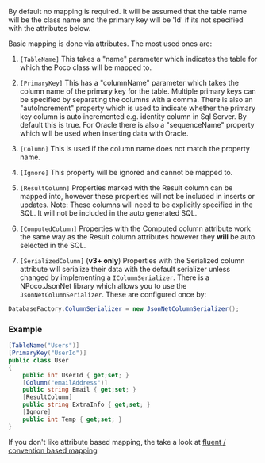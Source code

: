 By default no mapping is required. It will be assumed that the table name will be the class name and the primary key will be 'Id' if its not specified with the attributes below.

Basic mapping is done via attributes. The most used ones are:

1. ``[TableName]``
This takes a "name" parameter which indicates the table for which the Poco class will be mapped to.

2. ``[PrimaryKey]``
This has a "columnName" parameter which takes the column name of the primary key for the table. Multiple primary keys can be specified by separating the columns with a comma. There is also an "autoIncrement" property which is used to indicate whether the primary key column is auto incremented e.g. identity column in Sql Server. By default this is true. For Oracle there is also a "sequenceName" property which will be used when inserting data with Oracle.

3. ``[Column]`` 
This is used if the column name does not match the property name. 

4. ``[Ignore]``
This property will be ignored and cannot be mapped to.

5. ``[ResultColumn]``
Properties marked with the Result column can be mapped into, however these properties will not be included in inserts or updates. Note: These columns will need to be explicitly specified in the SQL. It will not be included in the auto generated SQL.

6. ``[ComputedColumn]``
Properties with the Computed column attribute work the same way as the Result column attributes however they **will** be auto selected in the SQL.

7. ``[SerializedColumn]`` (**v3+ only**)
Properties with the Serialized column attribute will serialize their data with the default serializer unless changed by implementing a `IColumnSerializer`. There is a NPoco.JsonNet library which allows you to use the `JsonNetColumnSerializer`. These are configured once by:
```csharp 
DatabaseFactory.ColumnSerializer = new JsonNetColumnSerializer();
```

### Example
```csharp
[TableName("Users")]
[PrimaryKey("UserId")]
public class User
{
    public int UserId { get;set; }
    [Column("emailAddress")]
    public string Email { get;set; }
    [ResultColumn]
    public string ExtraInfo { get;set; }
    [Ignore]
    public int Temp { get;set; }
}
```

If you don't like attribute based mapping, the take a look at [fluent / convention based mapping](https://github.com/schotime/NPoco/wiki/Fluent-Mappings-including-Conventional)
